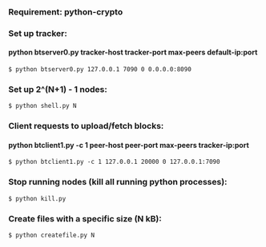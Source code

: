 ### Requirement: python-crypto

### Set up tracker:
#### python btserver0.py tracker-host tracker-port max-peers default-ip:port
    $ python btserver0.py 127.0.0.1 7090 0 0.0.0.0:8090

### Set up 2^(N+1) - 1 nodes:
    $ python shell.py N

### Client requests to upload/fetch blocks:
#### python btclient1.py -c 1 peer-host peer-port max-peers tracker-ip:port
    $ python btclient1.py -c 1 127.0.0.1 20000 0 127.0.0.1:7090

### Stop running nodes (kill all running python processes):
    $ python kill.py

### Create files with a specific size (N kB):
    $ python createfile.py N


